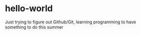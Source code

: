 # hello-world
Just trying to figure out Github/Git, learning programming to have something to do this summer
